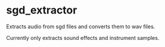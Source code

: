 # sgd_extractor
Extracts audio from sgd files and converts them to wav files.

Currently only extracts sound effects and instrument samples.
